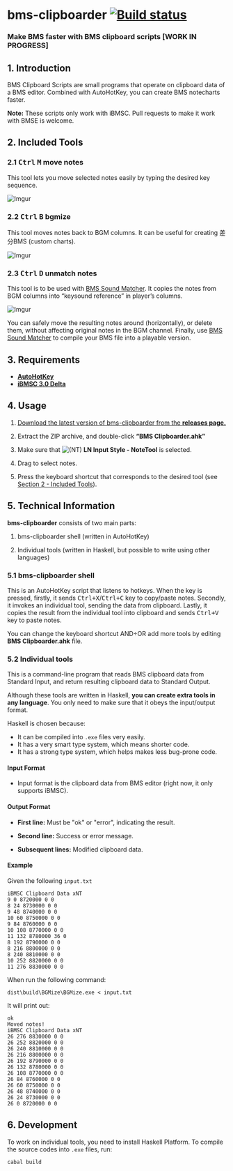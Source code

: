 # bms-clipboarder [![Build status](https://ci.appveyor.com/api/projects/status/vn6bgwn40prrd1h1?svg=true)](https://ci.appveyor.com/project/dtinth/bms-clipboarder)


### Make BMS faster with BMS clipboard scripts [WORK IN PROGRESS]


## 1. Introduction

BMS Clipboard Scripts are small programs that operate on clipboard data of a BMS editor.
Combined with AutoHotKey, you can create BMS notecharts faster.

__Note:__ These scripts only work with iBMSC. Pull requests to make it work with BMSE is welcome.


## 2. Included Tools

### 2.1 <kbd>Ctrl</kbd> <kbd>M</kbd> move notes

This tool lets you move selected notes easily by typing the desired key sequence.

![Imgur](http://i.imgur.com/1RJh6F0.gif)


### 2.2 <kbd>Ctrl</kbd> <kbd>B</kbd> bgmize

This tool moves notes back to BGM columns.
It can be useful for creating 差分BMS (custom charts).

![Imgur](http://i.imgur.com/s1SbrDK.gif)


### 2.3 <kbd>Ctrl</kbd> <kbd>D</kbd> unmatch notes

This tool is to be used with [BMS Sound Matcher](http://bemuse.ninja/bms-tools/compiler.html).
It copies the notes from BGM columns into “keysound reference” in player’s columns.

![Imgur](http://i.imgur.com/APu4v9H.gif)

You can safely move the resulting notes around (horizontally), or delete them, without affecting original notes in the BGM channel.
Finally, use [BMS Sound Matcher](http://bemuse.ninja/bms-tools/compiler.html) to compile your BMS file into a playable version.


## 3. Requirements

- [__AutoHotKey__](https://www.autohotkey.com/)
- [__iBMSC 3.0 Delta__](http://www.cs.mcgill.ca/~ryang6/iBMSC/)


## 4. Usage

1. [Download the latest version of bms-clipboarder from the __releases page.__](https://github.com/bemusic/bms-clipboarder/releases)

2. Extract the ZIP archive, and double-click __“BMS Clipboarder.ahk”__

3. Make sure that ![(NT)](http://i.imgur.com/0ds2WRN.png) __LN Input Style - NoteTool__ is selected.

4. Drag to select notes.

5. Press the keyboard shortcut that corresponds to the desired tool (see [Section 2 - Included Tools](#2-included-tools)).




## 5. Technical Information

__bms-clipboarder__ consists of two main parts:

1. bms-clipboarder shell (written in AutoHotKey)

2. Individual tools (written in Haskell, but possible to write using other languages)


### 5.1 bms-clipboarder shell

This is an AutoHotKey script that listens to hotkeys.
When the key is pressed, firstly, it sends <kbd>Ctrl+X</kbd>/<kbd>Ctrl+C</kbd> key to copy/paste notes.
Secondly, it invokes an individual tool, sending the data from clipboard.
Lastly, it copies the result from the individual tool into clipboard and sends <kbd>Ctrl+V</kbd> key to paste notes.

You can change the keyboard shortcut AND÷OR add more tools by editing __BMS Clipboarder.ahk__ file.


### 5.2 Individual tools

This is a command-line program that reads BMS clipboard data from Standard Input,
and return resulting clipboard data to Standard Output.

Although these tools are written in Haskell, __you can create extra tools in any language__.
You only need to make sure that it obeys the input/output format.

Haskell is chosen because:

- It can be compiled into `.exe` files very easily.
- It has a very smart type system, which means shorter code.
- It has a strong type system, which helps makes less bug-prone code.


#### Input Format

- Input format is the clipboard data from BMS editor (right now, it only supports iBMSC).


#### Output Format

- __First line:__ Must be "ok" or "error", indicating the result.

- __Second line:__ Success or error message.

- __Subsequent lines:__ Modified clipboard data.


#### Example

Given the following `input.txt`

```
iBMSC Clipboard Data xNT
9 0 8720000 0 0
8 24 8730000 0 0
9 48 8740000 0 0
10 60 8750000 0 0
9 84 8760000 0 0
10 108 8770000 0 0
11 132 8780000 36 0
8 192 8790000 0 0
8 216 8800000 0 0
8 240 8810000 0 0
10 252 8820000 0 0
11 276 8830000 0 0
```

When run the following command:

```
dist\build\BGMize\BGMize.exe < input.txt
```

It will print out:

```
ok
Moved notes!
iBMSC Clipboard Data xNT
26 276 8830000 0 0
26 252 8820000 0 0
26 240 8810000 0 0
26 216 8800000 0 0
26 192 8790000 0 0
26 132 8780000 0 0
26 108 8770000 0 0
26 84 8760000 0 0
26 60 8750000 0 0
26 48 8740000 0 0
26 24 8730000 0 0
26 0 8720000 0 0
```


## 6. Development

To work on individual tools, you need to install Haskell Platform.
To compile the source codes into `.exe` files, run:

```
cabal build
```
